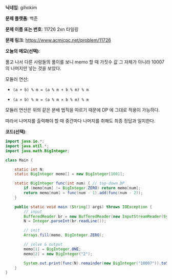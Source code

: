 **닉네임**: gihokim

**문제 플랫폼**: 백준

**문제 이름 또는 번호**: 11726 2xn 타일링

**문제 링크**: https://www.acmicpc.net/problem/11726

**오늘의 메모(선택)**:

풀고 나서 다른 사람들의 풀이를 보니 memo 할 때 가짓수 값 그 자체가 아니라 10007 의 나머지만 넣는 것을 보았다.

모듈러 연산:
- `(a + b) % m = (a % m + b % m) % m`

- `(a × b) % m = (a % m × b % m) % m`

모듈러 연산은 위의 같은 분배 법칙을 따르기 때문에 DP 에 그대로 적용이 가능하다.

따라서 나머지를 출력해야 할 때 중간마다 나머지를 취해도 최종 정답과 일치한다.


**코드(선택)**:

```java
import java.io.*;
import java.util.*;
import java.math.BigInteger;

class Main {

	static int N;
	static BigInteger memo[] = new BigInteger[1001];

	static BigInteger func(int num) { // top-down DP
		if (memo[num] != BigInteger.ZERO) return memo[num];
		return memo[num] = func(num - 1).add(func(num - 2));
	}

	public static void main (String[] args) throws IOException {
		// input
		BufferedReader br = new BufferedReader(new InputStreamReader(System.in));
		N = Integer.parseInt(br.readLine());

		// init
		Arrays.fill(memo, BigInteger.ZERO);

		// solve & output
		memo[1] = BigInteger.ONE;
		memo[2] = new BigInteger("2");

		System.out.print(func(N).remainder(new BigInteger("10007")).toString());
	}
}
```
